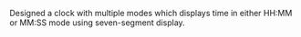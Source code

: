 Designed a clock with multiple modes which displays time in either HH:MM or MM:SS mode using seven-segment display.
